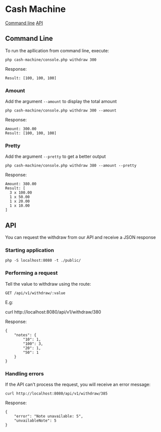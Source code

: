 # Cash Machine

[Command line](#command-line)
[API](#api)

## <a name="comand-line"></a> Command Line

To run the apllication from command line, execute:

    php cash-machine/console.php withdraw 300

Response:

    Result: [100, 100, 100]

### Amount

Add the argument `--amount` to display the total amount

    php cash-machine/console.php withdraw 300 --amount

Response:

    Amount: 300.00
    Result: [100, 100, 100]

### Pretty

Add the argument `--pretty` to get a better output

    php cash-machine/console.php withdraw 380 --amount --pretty

Response:

    Amount: 380.00
    Result: [
      3 x 100.00
      1 x 50.00
      1 x 20.00
      1 x 10.00
    ]

## <a name="api"></a> API

You can request the withdraw from our API and receive a JSON response

### Starting application

    php -S localhost:8080 -t ./public/

### Performing a request

Tell the value to withdraw using the route:
    
    GET /api/v1/withdraw/:value

E.g:

  curl http://localhost:8080/api/v1/withdraw/380

Response:

    {
        "notes": {
            "10": 1,
            "100": 3,
            "20": 1,
            "50": 1
        }
    }

### Handling errors

If the API can't process the request, you will receive an error message:

    curl http://localhost:8080/api/v1/withdraw/385

Response:

    {
        "error": "Note unavailable: 5",
        "unvailableNote": 5
    }
